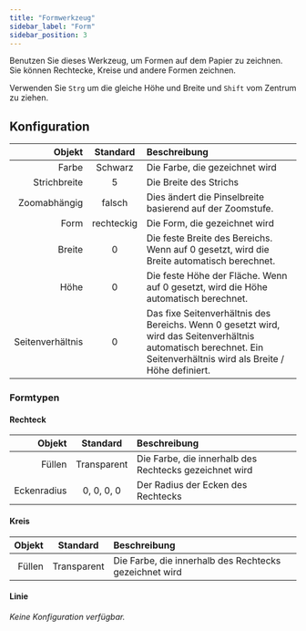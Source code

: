 ```yaml
---
title: "Formwerkzeug"
sidebar_label: "Form"
sidebar_position: 3
---
```



Benutzen Sie dieses Werkzeug, um Formen auf dem Papier zu zeichnen. Sie können Rechtecke, Kreise und andere Formen zeichnen.

Verwenden Sie `Strg` um die gleiche Höhe und Breite und `Shift` vom Zentrum zu ziehen.

## Konfiguration

|           Objekt |  Standard  | Beschreibung                                                                                                                                                         |
| ----------------:|:----------:|:-------------------------------------------------------------------------------------------------------------------------------------------------------------------- |
|            Farbe |  Schwarz   | Die Farbe, die gezeichnet wird                                                                                                                                       |
|     Strichbreite |     5      | Die Breite des Strichs                                                                                                                                               |
|     Zoomabhängig |   falsch   | Dies ändert die Pinselbreite basierend auf der Zoomstufe.                                                                                                            |
|             Form | rechteckig | Die Form, die gezeichnet wird                                                                                                                                        |
|           Breite |     0      | Die feste Breite des Bereichs. Wenn auf 0 gesetzt, wird die Breite automatisch berechnet.                                                                            |
|             Höhe |     0      | Die feste Höhe der Fläche. Wenn auf 0 gesetzt, wird die Höhe automatisch berechnet.                                                                                  |
| Seitenverhältnis |     0      | Das fixe Seitenverhältnis des Bereichs. Wenn 0 gesetzt wird, wird das Seitenverhältnis automatisch berechnet. Ein Seitenverhältnis wird als Breite / Höhe definiert. |

### Formtypen

#### Rechteck

|      Objekt |  Standard   | Beschreibung                                           |
| -----------:|:-----------:|:------------------------------------------------------ |
|      Füllen | Transparent | Die Farbe, die innerhalb des Rechtecks gezeichnet wird |
| Eckenradius | 0, 0, 0, 0  | Der Radius der Ecken des Rechtecks                     |

#### Kreis

| Objekt |  Standard   | Beschreibung                                           |
| ------:|:-----------:|:------------------------------------------------------ |
| Füllen | Transparent | Die Farbe, die innerhalb des Rechtecks gezeichnet wird |

#### Linie

*Keine Konfiguration verfügbar.*

